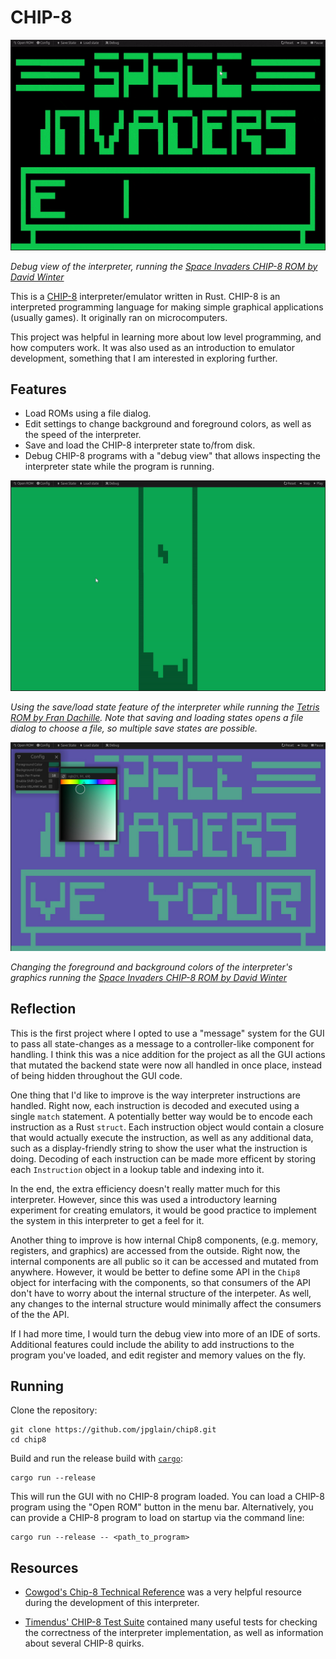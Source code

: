 # CHIP-8

![Debug view of CHIP-8 interpreter running Space Invaders](./res/clip1.gif "Debug view of CHIP-8 interpreter running Space Invaders")

*Debug view of the interpreter, running the
[Space Invaders CHIP-8 ROM by David Winter](https://github.com/dmatlack/chip8/blob/aebb1ae08505d129e56ae61ee08d3193a29a2e1a/roms/games/Space%20Invaders%20%5BDavid%20Winter%5D.ch8)*

This is a [CHIP-8](https://en.wikipedia.org/wiki/CHIP-8) interpreter/emulator written in Rust.
CHIP-8 is an interpreted programming language for making simple graphical applications (usually games).
It originally ran on microcomputers.

This project was helpful in learning more about low level programming, and how computers work. 
It was also used as an introduction to emulator development, something that I am interested in exploring further.

## Features

 - Load ROMs using a file dialog.
 - Edit settings to change background and foreground colors, as well as the speed of the interpreter.
 - Save and load the CHIP-8 interpreter state to/from disk.
 - Debug CHIP-8 programs with a "debug view" that allows inspecting the interpreter state while the program is running.

![Using the save/load state feature of the interpreter](./res/clip2.gif "Using the save/load state feature of the interpreter")

*Using the save/load state feature of the interpreter while running the [Tetris ROM by Fran Dachille](https://github.com/dmatlack/chip8/blob/aebb1ae08505d129e56ae61ee08d3193a29a2e1a/roms/games/Tetris%20%5BFran%20Dachille,%201991%5D.ch8). Note that saving and loading states opens a file dialog to choose a file, so multiple save states are possible.*

![Changing the foreground and background colors of the interpreter's graphics](./res/clip3.jpg "Changing the foreground and background colors of the interpreter's graphics")

*Changing the foreground and background colors of the interpreter's graphics running the 
[Space Invaders CHIP-8 ROM by David Winter](https://github.com/dmatlack/chip8/blob/aebb1ae08505d129e56ae61ee08d3193a29a2e1a/roms/games/Space%20Invaders%20%5BDavid%20Winter%5D.ch8)*

## Reflection

This is the first project where I opted to use a "message" system for the GUI to pass all 
state-changes as a message to a controller-like component for handling. I think this was a nice addition for the project
as all the GUI actions that mutated the backend state were now all handled in once place,
instead of being hidden throughout the GUI code.

One thing that I'd like to improve is the way interpreter instructions are handled.
Right now, each instruction is decoded and executed using a single `match` statement.
A potentially better way would be to encode each instruction as a Rust `struct`.
Each instruction object would contain a closure that would actually execute the instruction,
as well as any additional data, such as a display-friendly string to show the user what the instruction is doing.
Decoding of each instruction can be made more efficent by storing each `Instruction` object in a lookup table and indexing into it.

In the end, the extra efficiency doesn't really matter much for this interpreter.
However, since this was used a introductory learning experiment for creating emulators,
it would be good practice to implement the system in this interpreter to get a feel for it.

Another thing to improve is how internal Chip8 components, (e.g. memory, registers, and graphics) are accessed from the outside.
Right now, the internal components are all public so it can be accessed and mutated from anywhere.
However, it would be better to define some API in the `Chip8` object for interfacing with the components,
so that consumers of the API don't have to worry about the internal structure of the interpeter.
As well, any changes to the internal structure would minimally affect the consumers of the the API.

If I had more time, I would turn the debug view into more of an IDE of sorts.
Additional features could include the ability to add instructions to the program you've loaded,
and edit register and memory values on the fly.

## Running

Clone the repository:
```
git clone https://github.com/jpglain/chip8.git
cd chip8
```

Build and run the release build with [`cargo`](https://doc.rust-lang.org/cargo/):

```
cargo run --release
```
This will run the GUI with no CHIP-8 program loaded. You can load a CHIP-8 program
using the "Open ROM" button in the menu bar.
Alternatively, you can provide a CHIP-8 program to load on startup via the command line:
```
cargo run --release -- <path_to_program>
```

## Resources

 - [Cowgod's Chip-8 Technical Reference](http://devernay.free.fr/hacks/chip8/C8TECH10.HTM) 
    was a very helpful resource during the development of this interpreter.

 - [Timendus' CHIP-8 Test Suite](https://github.com/Timendus/chip8-test-suite)
    contained many useful tests for checking the correctness of the interpreter implementation,
    as well as information about several CHIP-8 quirks.